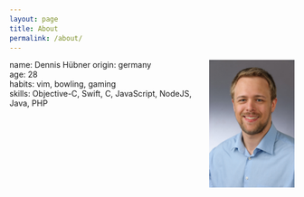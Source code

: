 ```yaml
---
layout: page
title: About
permalink: /about/
---
```

<img align="right" width="30%" src="/assets/dennis.jpg">

name: Dennis Hübner
origin: germany<br>
age: 28<br>
habits: vim, bowling, gaming<br>
skills: Objective-C, Swift, C, JavaScript, NodeJS, Java, PHP

